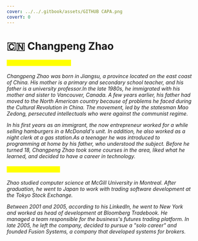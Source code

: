 ```yaml
---
cover: ../../.gitbook/assets/GITHUB CAPA.png
coverY: 0
---
```


# 🇨🇳 Changpeng Zhao

#### <mark style="color:yellow;">Who is Changpeng Zhao?</mark>

_Changpeng Zhao was born in Jiangsu, a province located on the east coast of China. His mother is a primary and secondary school teacher, and his father is a university professor.In the late 1980s, he immigrated with his mother and sister to Vancouver, Canada. A few years earlier, his father had moved to the North American country because of problems he faced during the Cultural Revolution in China. The movement, led by the statesman Mao Zedong, persecuted intellectuals who were against the communist regime._

_In his first years as an immigrant, the now entrepreneur worked for a while selling hamburgers in a McDonald's unit. In addition, he also worked as a night clerk at a gas station.As a teenager he was introduced to programming at home by his father, who understood the subject. Before he turned 18, Changpeng Zhao took some courses in the area, liked what he learned, and decided to have a career in technology._

#### <mark style="color:yellow;">Education and career</mark>

_Zhao studied computer science at McGill University in Montreal. After graduation, he went to Japan to work with trading software development at the Tokyo Stock Exchange._

_Between 2001 and 2005, according to his LinkedIn, he went to New York and worked as head of development at Bloomberg Tradebook. He managed a team responsible for the business's futures trading platform. In late 2005, he left the company, decided to pursue a "solo career" and founded Fusion Systems, a company that developed systems for brokers._

<mark style="color:yellow;"></mark>

